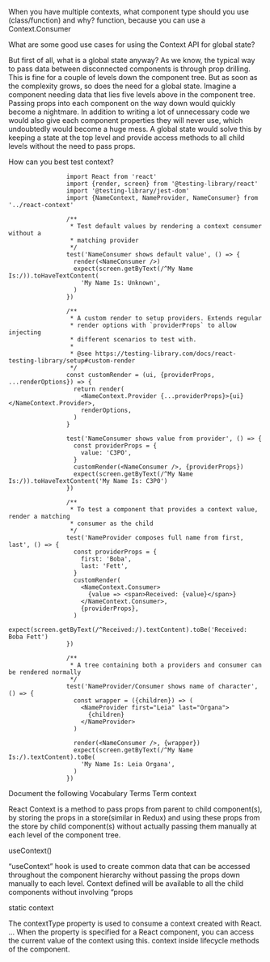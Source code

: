 When you have multiple contexts, what component type should you use (class/function) and why?
function, because you can use a Context.Consumer

What are some good use cases for using the Context API for global state?

But first of all, what is a global state anyway? As we know, the typical way to pass data between disconnected components is through prop drilling. This is fine for a couple of levels down the component tree. But as soon as the complexity grows, so does the need for a global state. Imagine a component needing data that lies five levels above in the component tree. Passing props into each component on the way down would quickly become a nightmare. In addition to writing a lot of unnecessary code we would also give each component properties they will never use, which undoubtedly would become a huge mess. A global state would solve this by keeping a state at the top level and provide access methods to all child levels without the need to pass props.


How can you best test context?


                    import React from 'react'
                    import {render, screen} from '@testing-library/react'
                    import '@testing-library/jest-dom'
                    import {NameContext, NameProvider, NameConsumer} from '../react-context'

                    /**
                     * Test default values by rendering a context consumer without a
                     * matching provider
                     */
                    test('NameConsumer shows default value', () => {
                      render(<NameConsumer />)
                      expect(screen.getByText(/^My Name Is:/)).toHaveTextContent(
                        'My Name Is: Unknown',
                      )
                    })

                    /**
                     * A custom render to setup providers. Extends regular
                     * render options with `providerProps` to allow injecting
                     * different scenarios to test with.
                     *
                     * @see https://testing-library.com/docs/react-testing-library/setup#custom-render
                     */
                    const customRender = (ui, {providerProps, ...renderOptions}) => {
                      return render(
                        <NameContext.Provider {...providerProps}>{ui}</NameContext.Provider>,
                        renderOptions,
                      )
                    }

                    test('NameConsumer shows value from provider', () => {
                      const providerProps = {
                        value: 'C3PO',
                      }
                      customRender(<NameConsumer />, {providerProps})
                      expect(screen.getByText(/^My Name Is:/)).toHaveTextContent('My Name Is: C3P0')
                    })

                    /**
                     * To test a component that provides a context value, render a matching
                     * consumer as the child
                     */
                    test('NameProvider composes full name from first, last', () => {
                      const providerProps = {
                        first: 'Boba',
                        last: 'Fett',
                      }
                      customRender(
                        <NameContext.Consumer>
                          {value => <span>Received: {value}</span>}
                        </NameContext.Consumer>,
                        {providerProps},
                      )
                      expect(screen.getByText(/^Received:/).textContent).toBe('Received: Boba Fett')
                    })

                    /**
                     * A tree containing both a providers and consumer can be rendered normally
                     */
                    test('NameProvider/Consumer shows name of character', () => {
                      const wrapper = ({children}) => (
                        <NameProvider first="Leia" last="Organa">
                          {children}
                        </NameProvider>
                      )

                      render(<NameConsumer />, {wrapper})
                      expect(screen.getByText(/^My Name Is:/).textContent).toBe(
                        'My Name Is: Leia Organa',
                      )
                    })
                    
                    
                    
Document the following Vocabulary Terms
Term
context

React Context is a method to pass props from parent to child component(s), by storing the props in a store(similar in Redux) and using these props from the store by child component(s) without actually passing them manually at each level of the component tree.



useContext()

“useContext” hook is used to create common data that can be accessed throughout the component hierarchy without passing the props down manually to each level. Context defined will be available to all the child components without involving “props

static context


The contextType property is used to consume a context created with React. ... When the property is specified for a React component, you can access the current value of the context using this. context inside lifecycle methods of the component.

